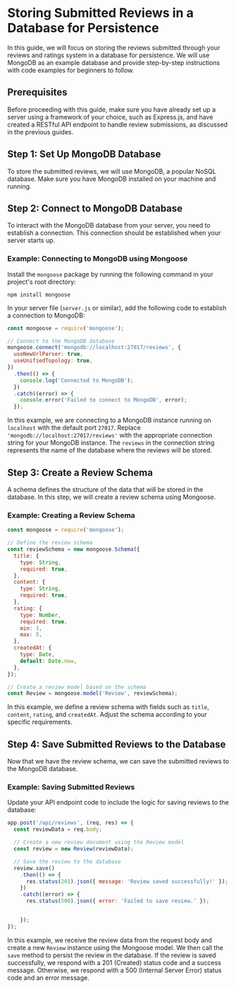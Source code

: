 # Storing Submitted Reviews in a Database for Persistence

In this guide, we will focus on storing the reviews submitted through your reviews and ratings system in a database for persistence. We will use MongoDB as an example database and provide step-by-step instructions with code examples for beginners to follow.

## Prerequisites
Before proceeding with this guide, make sure you have already set up a server using a framework of your choice, such as Express.js, and have created a RESTful API endpoint to handle review submissions, as discussed in the previous guides.

## Step 1: Set Up MongoDB Database
To store the submitted reviews, we will use MongoDB, a popular NoSQL database. Make sure you have MongoDB installed on your machine and running.

## Step 2: Connect to MongoDB Database
To interact with the MongoDB database from your server, you need to establish a connection. This connection should be established when your server starts up.

### Example: Connecting to MongoDB using Mongoose

Install the `mongoose` package by running the following command in your project's root directory:

```
npm install mongoose
```

In your server file (`server.js` or similar), add the following code to establish a connection to MongoDB:

```javascript
const mongoose = require('mongoose');

// Connect to the MongoDB database
mongoose.connect('mongodb://localhost:27017/reviews', {
  useNewUrlParser: true,
  useUnifiedTopology: true,
})
  .then(() => {
    console.log('Connected to MongoDB');
  })
  .catch((error) => {
    console.error('Failed to connect to MongoDB', error);
  });
```

In this example, we are connecting to a MongoDB instance running on `localhost` with the default port `27017`. Replace `'mongodb://localhost:27017/reviews'` with the appropriate connection string for your MongoDB instance. The `reviews` in the connection string represents the name of the database where the reviews will be stored.

## Step 3: Create a Review Schema
A schema defines the structure of the data that will be stored in the database. In this step, we will create a review schema using Mongoose.

### Example: Creating a Review Schema

```javascript
const mongoose = require('mongoose');

// Define the review schema
const reviewSchema = new mongoose.Schema({
  title: {
    type: String,
    required: true,
  },
  content: {
    type: String,
    required: true,
  },
  rating: {
    type: Number,
    required: true,
    min: 1,
    max: 5,
  },
  createdAt: {
    type: Date,
    default: Date.now,
  },
});

// Create a review model based on the schema
const Review = mongoose.model('Review', reviewSchema);
```

In this example, we define a review schema with fields such as `title`, `content`, `rating`, and `createdAt`. Adjust the schema according to your specific requirements.

## Step 4: Save Submitted Reviews to the Database
Now that we have the review schema, we can save the submitted reviews to the MongoDB database.

### Example: Saving Submitted Reviews

Update your API endpoint code to include the logic for saving reviews to the database:

```javascript
app.post('/api/reviews', (req, res) => {
  const reviewData = req.body;

  // Create a new review document using the Review model
  const review = new Review(reviewData);

  // Save the review to the database
  review.save()
    .then(() => {
      res.status(201).json({ message: 'Review saved successfully!' });
    })
    .catch((error) => {
      res.status(500).json({ error: 'Failed to save review.' });


    });
});
```

In this example, we receive the review data from the request body and create a new `Review` instance using the Mongoose model. We then call the `save` method to persist the review in the database. If the review is saved successfully, we respond with a 201 (Created) status code and a success message. Otherwise, we respond with a 500 (Internal Server Error) status code and an error message.

